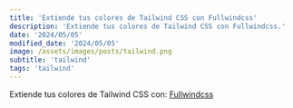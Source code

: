```yaml
---
title: 'Extiende tus colores de Tailwind CSS con Fullwindcss'
description: 'Extiende tus colores de Tailwind CSS con Fullwindcss.'
date: '2024/05/05'
modified_date: '2024/05/05'
image: /assets/images/posts/tailwind.png
subtitle: 'tailwind'
tags: 'tailwind'
---
```


Extiende tus colores de Tailwind CSS con: [Fullwindcss](https://fullwindcss.com/)
